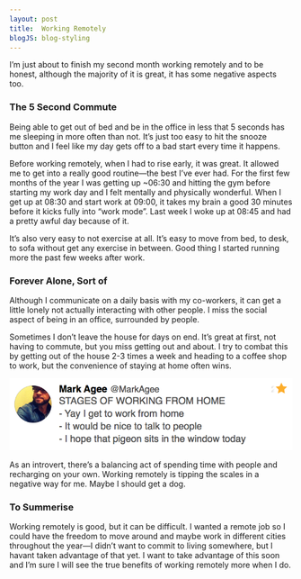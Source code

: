 ```yaml
---
layout: post
title:  Working Remotely
blogJS: blog-styling
---
```


I’m just about to finish my second month working remotely and to be honest, although the majority of it is great, it has some negative aspects too.  

### The 5 Second Commute
Being able to get out of bed and be in the office in less that 5 seconds has me sleeping in more often than not. It’s just too easy to hit the snooze button and I feel like my day gets off to a bad start every time it happens.

Before working remotely, when I had to rise early, it was great. It allowed me to get into a really good routine—the best I’ve ever had. For the first few months of the year I was getting up ~06:30 and hitting the gym before starting my work day and I felt mentally and physically wonderful. When I get up at 08:30 and start work at 09:00, it takes my brain a good 30 minutes before it kicks fully into “work mode”. Last week I woke up at 08:45 and had a pretty awful day because of it.

It’s also very easy to not exercise at all. It’s easy to move from bed, to desk, to sofa without get any exercise in between. Good thing I started running more the past few weeks after work.

### Forever Alone, Sort of
Although I communicate on a daily basis with my co-workers, it can get a little lonely not actually interacting with other people. I miss the social aspect of being in an office, surrounded by people.

Sometimes I don’t leave the house for days on end. It’s great at first, not having to commute, but you miss getting out and about. I try to combat this by getting out of the house 2-3 times a week and heading to a coffee shop to work, but the convenience of staying at home often wins.

<img src="/uploads/working-remotely/pigeon.png" alt="Mark Agee on working from home." class="article-figure"/>

As an introvert, there’s a balancing act of spending time with people and recharging on your own. Working remotely is tipping the scales in a negative way for me. Maybe I should get a dog.

### To Summerise
Working remotely is good, but it can be difficult. I wanted a remote job so I could have the freedom to move around and maybe work in different cities throughout the year—I didn’t want to commit to living somewhere, but I havant taken advantage of that yet. I want to take advantage of this soon and I’m sure I will see the true benefits of working remotely more when I do.
